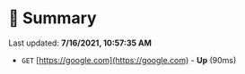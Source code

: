# 📖 Summary
Last updated: **7/16/2021, 10:57:35 AM**

- `GET` [https://google.com](https://google.com) - **Up** (90ms)
